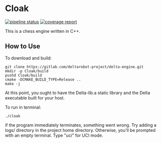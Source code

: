 Cloak
=====
[![pipeline status](https://gitlab.com/asterion-project/chess-engine/badges/master/pipeline.svg)](https://gitlab.com/asterion-project/chess-engine/-/commits/master)
[![coverage report](https://gitlab.com/asterion-project/chess-engine/badges/master/coverage.svg)](https://gitlab.com/asterion-project/chess-engine/-/commits/master)
 
This is a chess engine written in C++.

How to Use
----------
To download and build:
```shell
git clone https://gitlab.com/deltarobot-project/delta-engine.git
mkdir -p Cloak/build
pushd Cloak/build
cmake -DCMAKE_BUILD_TYPE=Release ..
make -j
```
At this point, you ought to have the Delta-lib.a static library and the Delta executable built for your host.

To run in terminal:
```shell
./cloak
```
if the program immediately terminates, something went wrong. Try adding a logs/ directory in the project home directory. 
Otherwise, you'll be prompted with an empty terminal. Type "uci" for UCI mode. 
